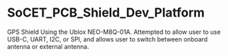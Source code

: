 # SoCET_PCB_Shield_Dev_Platform
GPS Shield Using the Ublox NEO-M8Q-01A. Attempted to allow user to use USB-C, UART, I2C, or SPI, and allows user to switch between onboard antenna or external antenna.